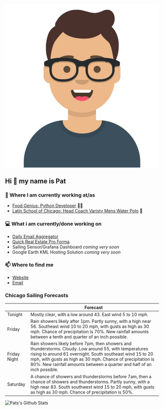 [![Social banner for p-j-falconer](https://raw.githubusercontent.com/P-J-FALCONER/P-J-FALCONER/master/assets/avataaars.svg)](https://patfalconer.com/)
## Hi :wave: my name is Pat

### 💼 Where I am currently working at/as
- [Food Genius: Python Developer](https://getfoodgenius.com/) 🍔🐍
- [Latin School of Chicago: Head Coach Varisty Mens Water Polo](https://www.latinschool.org/) 🤽


### 💻 What i am currently/done working on
 - [Daily Email Aggregator](https://github.com/P-J-FALCONER/dott_daily_mail)
 - [Quick Real Estate Pro Forma](https://github.com/P-J-FALCONER/henry)
 - Sailing Sensor/Grafana Dashboard *coming very soon*
 - Google Earth KML Hosting Solution *coming very soon*

### 📫 Where to find me
 - [Website](https://patfalconer.com/)
 - [Email](mailto:patrick.j.falconer@gmail.com)


### Chicago Sailing Forecasts
|   | Forecast  |
|---|---|
| Tonight | Mostly clear, with a low around 43. East wind 5 to 10 mph. |
| Friday | Rain showers likely after 1pm. Partly sunny, with a high near 56. Southeast wind 10 to 20 mph, with gusts as high as 30 mph. Chance of precipitation is 70%. New rainfall amounts between a tenth and quarter of an inch possible. |
| Friday Night | Rain showers likely before 7pm, then showers and thunderstorms. Cloudy. Low around 55, with temperatures rising to around 61 overnight. South southeast wind 15 to 20 mph, with gusts as high as 30 mph. Chance of precipitation is 80%. New rainfall amounts between a quarter and half of an inch possible. |
| Saturday | A chance of showers and thunderstorms before 7am, then a chance of showers and thunderstorms. Partly sunny, with a high near 83. South southwest wind 15 to 20 mph, with gusts as high as 30 mph. Chance of precipitation is 50%. |

![Pats's Github Stats](https://github-readme-stats.vercel.app/api?username=p-j-falconer&show_icons=true&theme=radical)
